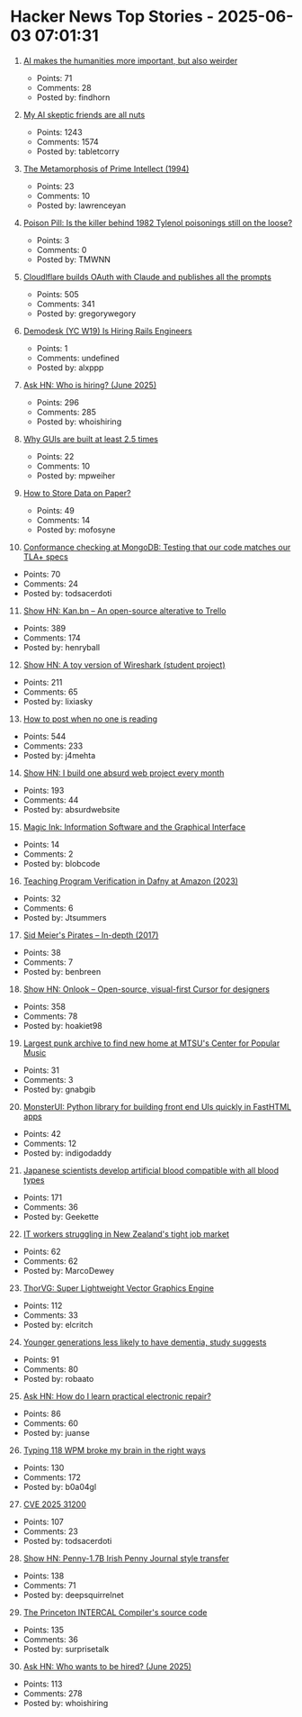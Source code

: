 # Hacker News Top Stories - 2025-06-03 07:01:31

1. [AI makes the humanities more important, but also weirder](https://resobscura.substack.com/p/ai-makes-the-humanities-more-important)
   - Points: 71
   - Comments: 28
   - Posted by: findhorn

2. [My AI skeptic friends are all nuts](https://fly.io/blog/youre-all-nuts/)
   - Points: 1243
   - Comments: 1574
   - Posted by: tabletcorry

3. [The Metamorphosis of Prime Intellect (1994)](https://localroger.com/prime-intellect/mopiall.html)
   - Points: 23
   - Comments: 10
   - Posted by: lawrenceyan

4. [Poison Pill: Is the killer behind 1982 Tylenol poisonings still on the loose?](https://www.trulyadventure.us/poison-pill)
   - Points: 3
   - Comments: 0
   - Posted by: TMWNN

5. [Cloudlflare builds OAuth with Claude and publishes all the prompts](https://github.com/cloudflare/workers-oauth-provider/)
   - Points: 505
   - Comments: 341
   - Posted by: gregorywegory

6. [Demodesk (YC W19) Is Hiring Rails Engineers](https://demodesk.com/careers)
   - Points: 1
   - Comments: undefined
   - Posted by: alxppp

7. [Ask HN: Who is hiring? (June 2025)](undefined)
   - Points: 296
   - Comments: 285
   - Posted by: whoishiring

8. [Why GUIs are built at least 2.5 times](https://patricia.no/2025/05/30/why_lean_software_dev_is_wrong.html)
   - Points: 22
   - Comments: 10
   - Posted by: mpweiher

9. [How to Store Data on Paper?](https://www.monperrus.net/martin/store-data-paper)
   - Points: 49
   - Comments: 14
   - Posted by: mofosyne

10. [Conformance checking at MongoDB: Testing that our code matches our TLA+ specs](https://www.mongodb.com/blog/post/engineering/conformance-checking-at-mongodb-testing-our-code-matches-our-tla-specs)
   - Points: 70
   - Comments: 24
   - Posted by: todsacerdoti

11. [Show HN: Kan.bn – An open-source alterative to Trello](https://github.com/kanbn/kan)
   - Points: 389
   - Comments: 174
   - Posted by: henryball

12. [Show HN: A toy version of Wireshark (student project)](https://github.com/lixiasky/vanta)
   - Points: 211
   - Comments: 65
   - Posted by: lixiasky

13. [How to post when no one is reading](https://www.jeetmehta.com/posts/thrive-in-obscurity)
   - Points: 544
   - Comments: 233
   - Posted by: j4mehta

14. [Show HN: I build one absurd web project every month](https://absurd.website)
   - Points: 193
   - Comments: 44
   - Posted by: absurdwebsite

15. [Magic Ink: Information Software and the Graphical Interface](https://worrydream.com/MagicInk/)
   - Points: 14
   - Comments: 2
   - Posted by: blobcode

16. [Teaching Program Verification in Dafny at Amazon (2023)](https://dafny.org/blog/2023/12/15/teaching-program-verification-in-dafny-at-amazon/)
   - Points: 32
   - Comments: 6
   - Posted by: Jtsummers

17. [Sid Meier's Pirates – In-depth (2017)](https://shot97retro.blogspot.com/2017/12/sid-meiers-pirates-in-depth-written.html)
   - Points: 38
   - Comments: 7
   - Posted by: benbreen

18. [Show HN: Onlook – Open-source, visual-first Cursor for designers](https://github.com/onlook-dev/onlook)
   - Points: 358
   - Comments: 78
   - Posted by: hoakiet98

19. [Largest punk archive to find new home at MTSU's Center for Popular Music](https://mtsunews.com/worlds-largest-punk-archive-moves-to-center-for-popular-music/)
   - Points: 31
   - Comments: 3
   - Posted by: gnabgib

20. [MonsterUI: Python library for building front end UIs quickly in FastHTML apps](https://www.answer.ai/posts/2025-01-15-monsterui.html)
   - Points: 42
   - Comments: 12
   - Posted by: indigodaddy

21. [Japanese scientists develop artificial blood compatible with all blood types](https://www.tokyoweekender.com/entertainment/tech-trends/japanese-scientists-develop-artificial-blood/)
   - Points: 171
   - Comments: 36
   - Posted by: Geekette

22. [IT workers struggling in New Zealand's tight job market](https://www.rnz.co.nz/news/chinese/562914/it-workers-struggling-in-new-zealand-s-tight-job-market)
   - Points: 62
   - Comments: 62
   - Posted by: MarcoDewey

23. [ThorVG: Super Lightweight Vector Graphics Engine](https://www.thorvg.org/about)
   - Points: 112
   - Comments: 33
   - Posted by: elcritch

24. [Younger generations less likely to have dementia, study suggests](https://www.theguardian.com/society/2025/jun/02/younger-generations-less-likely-dementia-study)
   - Points: 91
   - Comments: 80
   - Posted by: robaato

25. [Ask HN: How do I learn practical electronic repair?](undefined)
   - Points: 86
   - Comments: 60
   - Posted by: juanse

26. [Typing 118 WPM broke my brain in the right ways](http://balaji-amg.surge.sh/blog/typing-118-wpm-brain-rewiring)
   - Points: 130
   - Comments: 172
   - Posted by: b0a04gl

27. [CVE 2025 31200](https://blog.noahhw.dev/posts/cve-2025-31200/)
   - Points: 107
   - Comments: 23
   - Posted by: todsacerdoti

28. [Show HN: Penny-1.7B Irish Penny Journal style transfer](https://huggingface.co/dleemiller/Penny-1.7B)
   - Points: 138
   - Comments: 71
   - Posted by: deepsquirrelnet

29. [The Princeton INTERCAL Compiler's source code](https://esoteric.codes/blog/published-for-the-first-time-the-original-intercal72-compiler-code)
   - Points: 135
   - Comments: 36
   - Posted by: surprisetalk

30. [Ask HN: Who wants to be hired? (June 2025)](undefined)
   - Points: 113
   - Comments: 278
   - Posted by: whoishiring

